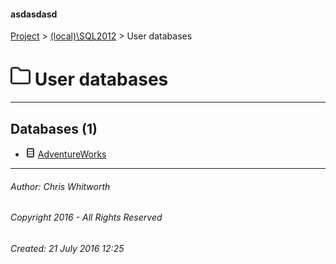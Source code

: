 #### asdasdasd

[Project](../../index.md) > [(local)\\SQL2012](../index.md) > User databases

# ![User](../../Images/folder32.png) User databases

---

## <a name="#databases"></a>Databases (1)

* ![Database](../../Images/Database.png) [AdventureWorks](AdventureWorks/index.md)


---

###### Author:  Chris Whitworth

###### Copyright 2016 - All Rights Reserved

###### Created: 21 July 2016 12:25

